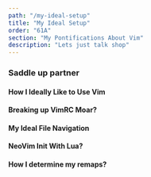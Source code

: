 ```yaml
---
path: "/my-ideal-setup"
title: "My Ideal Setup"
order: "61A"
section: "My Pontifications About Vim"
description: "Lets just talk shop"
---
```


### Saddle up partner
#### How I Ideally Like to Use Vim
#### Breaking up VimRC Moar?
#### My Ideal File Navigation
#### NeoVim Init With Lua?  
#### How I determine my remaps?

